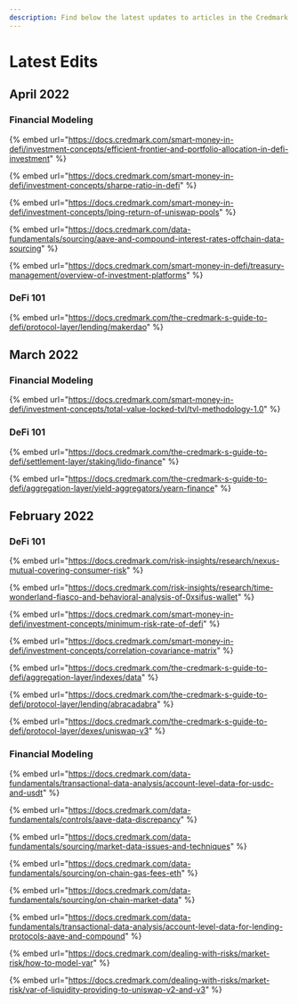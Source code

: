 ```yaml
---
description: Find below the latest updates to articles in the Credmark Wiki.
---
```


# Latest Edits

## April 2022

### Financial Modeling

{% embed url="https://docs.credmark.com/smart-money-in-defi/investment-concepts/efficient-frontier-and-portfolio-allocation-in-defi-investment" %}

{% embed url="https://docs.credmark.com/smart-money-in-defi/investment-concepts/sharpe-ratio-in-defi" %}

{% embed url="https://docs.credmark.com/smart-money-in-defi/investment-concepts/lping-return-of-uniswap-pools" %}

{% embed url="https://docs.credmark.com/data-fundamentals/sourcing/aave-and-compound-interest-rates-offchain-data-sourcing" %}

{% embed url="https://docs.credmark.com/smart-money-in-defi/treasury-management/overview-of-investment-platforms" %}

### DeFi 101

{% embed url="https://docs.credmark.com/the-credmark-s-guide-to-defi/protocol-layer/lending/makerdao" %}

## March 2022

### Financial Modeling

{% embed url="https://docs.credmark.com/smart-money-in-defi/investment-concepts/total-value-locked-tvl/tvl-methodology-1.0" %}

### DeFi 101

{% embed url="https://docs.credmark.com/the-credmark-s-guide-to-defi/settlement-layer/staking/lido-finance" %}

{% embed url="https://docs.credmark.com/the-credmark-s-guide-to-defi/aggregation-layer/yield-aggregators/yearn-finance" %}

## February 2022

### DeFi 101

{% embed url="https://docs.credmark.com/risk-insights/research/nexus-mutual-covering-consumer-risk" %}

{% embed url="https://docs.credmark.com/risk-insights/research/time-wonderland-fiasco-and-behavioral-analysis-of-0xsifus-wallet" %}

{% embed url="https://docs.credmark.com/smart-money-in-defi/investment-concepts/minimum-risk-rate-of-defi" %}

{% embed url="https://docs.credmark.com/smart-money-in-defi/investment-concepts/correlation-covariance-matrix" %}

{% embed url="https://docs.credmark.com/the-credmark-s-guide-to-defi/aggregation-layer/indexes/data" %}

{% embed url="https://docs.credmark.com/the-credmark-s-guide-to-defi/protocol-layer/lending/abracadabra" %}

{% embed url="https://docs.credmark.com/the-credmark-s-guide-to-defi/protocol-layer/dexes/uniswap-v3" %}

### Financial Modeling

{% embed url="https://docs.credmark.com/data-fundamentals/transactional-data-analysis/account-level-data-for-usdc-and-usdt" %}

{% embed url="https://docs.credmark.com/data-fundamentals/controls/aave-data-discrepancy" %}

{% embed url="https://docs.credmark.com/data-fundamentals/sourcing/market-data-issues-and-techniques" %}

{% embed url="https://docs.credmark.com/data-fundamentals/sourcing/on-chain-gas-fees-eth" %}

{% embed url="https://docs.credmark.com/data-fundamentals/sourcing/on-chain-market-data" %}

{% embed url="https://docs.credmark.com/data-fundamentals/transactional-data-analysis/account-level-data-for-lending-protocols-aave-and-compound" %}

{% embed url="https://docs.credmark.com/dealing-with-risks/market-risk/how-to-model-var" %}

{% embed url="https://docs.credmark.com/dealing-with-risks/market-risk/var-of-liquidity-providing-to-uniswap-v2-and-v3" %}
